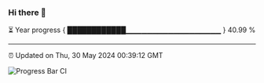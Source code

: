 ### Hi there 👋

⏳ Year progress { ████████████▁▁▁▁▁▁▁▁▁▁▁▁▁▁▁▁▁▁ } 40.99 %

---

⏰ Updated on Thu, 30 May 2024 00:39:12 GMT

![Progress Bar CI](https://github.com/Shyam-Makwana/GitHub-Actions-Demo/workflows/Progress%20Bar%20CI/badge.svg)
